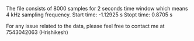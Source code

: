The file consists of 8000 samples for 2 seconds time window which means 4 kHz sampling frequency.
Start time: -1.12925 s
Stopt time: 0.8705 s

For any issue related to the data, please feel free to contact me at 7543042063 (Hrishikesh)
